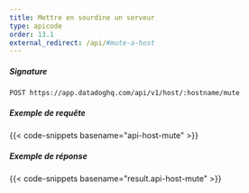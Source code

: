 ```yaml
---
title: Mettre en sourdine un serveur
type: apicode
order: 13.1
external_redirect: /api/#mute-a-host
---
```


##### Signature
`POST https://app.datadoghq.com/api/v1/host/:hostname/mute`
##### Exemple de requête
{{< code-snippets basename="api-host-mute" >}}
##### Exemple de réponse
{{< code-snippets basename="result.api-host-mute" >}}